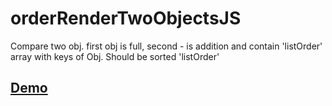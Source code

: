 # orderRenderTwoObjectsJS
Compare two obj. first obj is full, second - is addition and contain 'listOrder' array with keys of Obj. Should be sorted 'listOrder'

## [Demo](http://jsfiddle.net/kfmmyuu0/8/)

